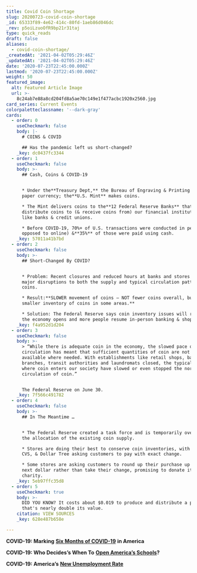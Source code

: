 ```yaml
---
title: Covid Coin Shortage
slug: 20200723-covid-coin-shortage
_id: 65333f89-4e62-414c-80fd-1aeb86d046dc
_rev: p5oiLzuoOfR9bp21r31taj
type: quick_reads
draft: false
aliases:
  - covid-coin-shortage/
_createdAt: '2021-04-02T05:29:46Z'
_updatedAt: '2021-04-02T05:29:46Z'
date: '2020-07-23T22:45:00.000Z'
lastmod: '2020-07-23T22:45:00.000Z'
weight: 50
featured_image:
  alt: Featured Article Image
  url: >-
    8c24ab7e88a8cd204fd8a5ae70c149e1f477acbc1920x2560.jpg
card_series: Current Events
colorpaletteclassname: '--dark-gray'
cards:
  - order: 0
    useCheckmark: false
    body: |-
      # COINS & COVID

      ## Has the pandemic left us short-changed?
    _key: dc0437fc3344
  - order: 1
    useCheckmark: false
    body: >-
      ## Cash, Coins & COVID-19


      * Under the**Treasury Dept,** the Bureau of Engraving & Printing makes
      paper currency; the**U.S. Mint** makes coins.

      * The Mint delivers coins to the**12 Federal Reserve Banks** that
      distribute coins to (& receive coins from) our financial institutions,
      like banks & credit unions.

      * Before COVID-19, 70%+ of U.S. transactions were conducted in person (as
      opposed to online) &**35%** of those were paid using cash.
    _key: 57011a41b7bd
  - order: 2
    useCheckmark: false
    body: >-
      ## Short-Changed By COVID?


      * Problem: Recent closures and reduced hours at banks and stores caused
      major disruptions to both the supply and typical circulation pattern of
      coins.

      * Result:**SLOWER movement of coins – NOT fewer coins overall, but a
      smaller inventory of coins in some areas.**

      * Solution: The Federal Reserve says coin inventory issues will resolve as
      the economy opens and more people resume in-person banking & shopping.
    _key: f4a952d1d204
  - order: 3
    useCheckmark: false
    body: >-
      > “While there is adequate coin in the economy, the slowed pace of
      circulation has meant that sufficient quantities of coin are not readily
      available where needed. With establishments like retail shops, bank
      branches, transit authorities and laundromats closed, the typical places
      where coin enters our society have slowed or even stopped the normal
      circulation of coin.”


      The Federal Reserve on June 30.
    _key: 7f566c491782
  - order: 4
    useCheckmark: false
    body: >-
      ## In The Meantime …


      * The Federal Reserve created a task force and is temporarily overseeing
      the allocation of the existing coin supply.

      * Stores are doing their best to conserve coin inventories, with Wawa,
      CVS, & Dollar Tree asking customers to pay with exact change.

      * Some stores are asking customers to round up their purchase up to the
      next dollar rather than take their change, promising to donate it to
      charity.
    _key: 5eb97ffc35d8
  - order: 5
    useCheckmark: true
    body: >-
      DID YOU KNOW? It costs about $0.019 to produce and distribute a penny -
      that's nearly double its value.
    citation: VIEW SOURCES
    _key: 628e487b658e

---
```

**COVID-19: Marking** [**Six Months of COVID-19**](https://smarthernews.com/article/marking-six-months-of-covid-19-in-america/) **in America**

**COVID-19: Who Decides’s When To** **[Open America’s Schools](https://smarthernews.com/back-to-school/)?**

**COVID-19: America’s** [**New Unemployment Rate**](https://smarthernews.com/jobs-report-april-2020/)